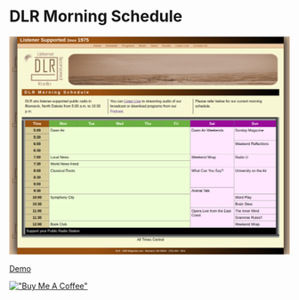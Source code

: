 # DLR Morning Schedule

[![DLR](assets/dlrmorningschedule.png)](https://hesbon-osoro.github.io/DLR-Morning-Schedule)

[Demo](https://hesbon-osoro.github.io/DLR-Morning-Schedule)

[!["Buy Me A Coffee"](https://www.buymeacoffee.com/assets/img/custom_images/orange_img.png)](https://www.buymeacoffee.com/wazimu)
